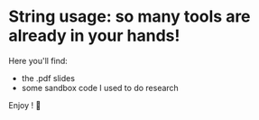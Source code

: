 # String usage: so many tools are already in your hands!

Here you'll find:
- the .pdf slides
- some sandbox code I used to do research

Enjoy ! 🦄
